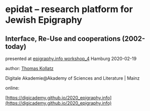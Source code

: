 # epidat – research platform for Jewish Epigraphy    
## Interface, Re-Use and cooperations (2002-today)

presented at [epigraphy.info workshop_4](http://epigraphy.info/workshop_4.html) Hamburg 2020-02-19

author: [Thomas Kollatz](https://orcid.org/0000-0003-1904-1841)


Digitale Akademie@Akademy of Sciences and Literature | Mainz 

online: 

[https://digicademy.github.io/2020_epigraphy.info](https://digicademy.github.io/2020_epigraphy.info)